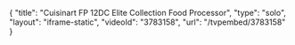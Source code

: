 {
    "title": "Cuisinart FP 12DC Elite Collection Food Processor",
    "type": "solo",
    "layout": "iframe-static",
    "videoId": "3783158",
    "url": "\/tvpembed\/3783158"
}
